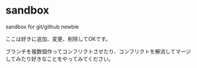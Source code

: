 # sandbox
sandbox for git/github newbie

ここは好きに追加、変更、削除してOKです。

ブランチを複数個作ってコンフリクトさせたり、コンフリクトを解消してマージしてみたり好きなことをやってみてください。


